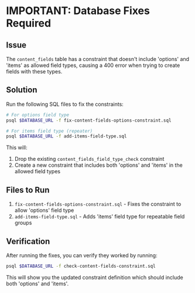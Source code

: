 # IMPORTANT: Database Fixes Required

## Issue
The `content_fields` table has a constraint that doesn't include 'options' and 'items' as allowed field types, causing a 400 error when trying to create fields with these types.

## Solution
Run the following SQL files to fix the constraints:

```bash
# For options field type
psql $DATABASE_URL -f fix-content-fields-options-constraint.sql

# For items field type (repeater)
psql $DATABASE_URL -f add-items-field-type.sql
```

This will:
1. Drop the existing `content_fields_field_type_check` constraint
2. Create a new constraint that includes both 'options' and 'items' in the allowed field types

## Files to Run
1. `fix-content-fields-options-constraint.sql` - Fixes the constraint to allow 'options' field type
2. `add-items-field-type.sql` - Adds 'items' field type for repeatable field groups

## Verification
After running the fixes, you can verify they worked by running:
```bash
psql $DATABASE_URL -f check-content-fields-constraint.sql
```

This will show you the updated constraint definition which should include both 'options' and 'items'.